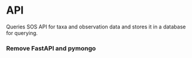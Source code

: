 # API
Queries SOS API for taxa and observation data and stores it in a database for querying.

### Remove FastAPI and pymongo ###